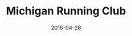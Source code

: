 ---
slug: mrun
date: "2016-04-28"
title: Michigan Running Club
image: /blog/2016/mrun.png
blurb: "A new website for MRun"
github: https://github.com/pjflanagan/mrun
website: http://mrun.clubrunning.org/
---